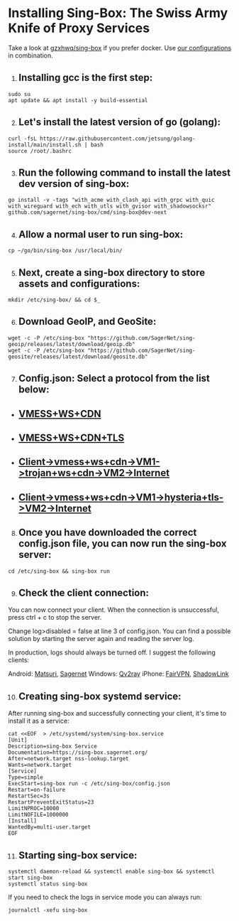 
# Installing Sing-Box: The Swiss Army Knife of Proxy Services

Take a look at [gzxhwq/sing-box](https://hub.docker.com/r/gzxhwq/sing-box) if you prefer docker. Use [our configurations](https://github.com/bitcoinvps/sing-box-easy/tree/main/sing-box-config) in combination.
  
1. ## Installing gcc is the first step:
```
sudo su
apt update && apt install -y build-essential
```
  
2. ## Let's install the latest version of go (golang):
  
```
curl -fsL https://raw.githubusercontent.com/jetsung/golang-install/main/install.sh | bash
source /root/.bashrc
```
3. ## Run the following command to install the latest dev version of sing-box:
  
```
go install -v -tags "with_acme with_clash_api with_grpc with_quic with_wireguard with_ech with_utls with_gvisor with_shadowsocksr" github.com/sagernet/sing-box/cmd/sing-box@dev-next
```
  
4. ## Allow a normal user to run sing-box:
  
```
cp ~/go/bin/sing-box /usr/local/bin/
```
  
5. ## Next, create a sing-box directory to store assets and configurations:
```
mkdir /etc/sing-box/ && cd $_
```
6. ## Download GeoIP, and GeoSite:
```
wget -c -P /etc/sing-box "https://github.com/SagerNet/sing-geoip/releases/latest/download/geoip.db"
wget -c -P /etc/sing-box "https://github.com/SagerNet/sing-geosite/releases/latest/download/geosite.db"
```
7. ## Config.json: Select a protocol from the list below:
  
 - ## [VMESS+WS+CDN](https://github.com/bitcoinvps/sing-box-easy/tree/main/sing-box-config/vmess-ws-cdn)
 - ## [VMESS+WS+CDN+TLS](https://github.com/bitcoinvps/sing-box-easy/tree/main/sing-box-config/vmess-ws-cdn-tls)
 - ## [Client->vmess+ws+cdn->VM1->trojan+ws+cdn->VM2->Internet](https://github.com/bitcoinvps/sing-box-easy/tree/main/sing-box-config/iran-multi-hop)
 - ## [Client->vmess+ws+cdn->VM1->hysteria+tls->VM2->Internet](https://github.com/bitcoinvps/sing-box-easy/tree/main/sing-box-config/vm1-vm2-hysteria-multi-hop)
 
8. ## Once you have downloaded the correct config.json file, you can now run the sing-box server:
```
cd /etc/sing-box && sing-box run
```
9. ## Check the client connection:
  
You can now connect your client. When the connection is unsuccessful, press ctrl + c to stop the server.
  
Change log>disabled = false at line 3 of config.json. You can find a possible solution by starting the server again and reading the server log.
  
In production, logs should always be turned off. I suggest the following clients:

Android: [Matsuri](https://github.com/MatsuriDayo/Matsuri/releases/latest), [Sagernet](https://play.google.com/store/apps/developer?id=%E4%B8%96%E7%95%8C)
Windows: [Qv2ray](https://github.com/Qv2ray/Qv2ray)
iPhone: [FairVPN](https://apps.apple.com/app/fair-vpn/id1533873488), [ShadowLink](https://apps.apple.com/app/shadowlink-shadowsocks-vpn/id1439686518)
  
10. ## Creating sing-box systemd service:
After running sing-box and successfully connecting your client, it's time to install it as a service:
```
cat <<EOF  > /etc/systemd/system/sing-box.service
[Unit]
Description=sing-box Service
Documentation=https://sing-box.sagernet.org/
After=network.target nss-lookup.target
Wants=network.target
[Service]
Type=simple
ExecStart=sing-box run -c /etc/sing-box/config.json
Restart=on-failure
RestartSec=3s
RestartPreventExitStatus=23
LimitNPROC=10000
LimitNOFILE=1000000
[Install]
WantedBy=multi-user.target
EOF
```
  
11. ## Starting sing-box service:
```
systemctl daemon-reload && systemctl enable sing-box && systemctl start sing-box
systemctl status sing-box
```
  
If you need to check the logs in service mode you can always run:
```
journalctl -xefu sing-box
```
